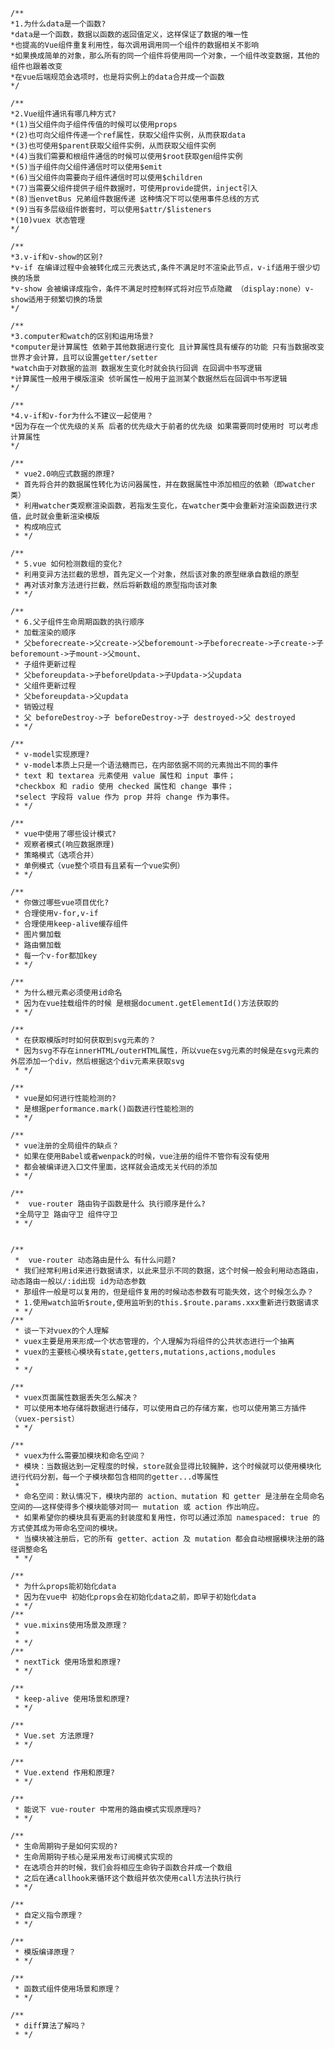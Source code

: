     /**
    *1.为什么data是一个函数?
    *data是一个函数，数据以函数的返回值定义，这样保证了数据的唯一性
    *也提高的Vue组件重复利用性，每次调用调用同一个组件的数据相关不影响
    *如果换成简单的对象，那么所有的同一个组件将使用同一个对象，一个组件改变数据，其他的组件也跟着改变
    *在vue后端规范会选项时，也是将实例上的data合并成一个函数
    */

    /**
    *2.Vue组件通讯有哪几种方式?
    *(1)当父组件向子组件传值的时候可以使用props
    *(2)也可向父组件传递一个ref属性，获取父组件实例，从而获取data
    *(3)也可使用$parent获取父组件实例，从而获取父组件实例
    *(4)当我们需要和根组件通信的时候可以使用$root获取gen组件实例
    *(5)当子组件向父组件通信时可以使用$emit
    *(6)当父组件向需要向子组件通信时可以使用$children
    *(7)当需要父组件提供子组件数据时，可使用provide提供，inject引入
    *(8)当envetBus 兄弟组件数据传递 这种情况下可以使用事件总线的方式
    *(9)当有多层级组件嵌套时，可以使用$attr/$listeners
    *(10)vuex 状态管理
    */

    /**
    *3.v-if和v-show的区别?
    *v-if 在编译过程中会被转化成三元表达式,条件不满足时不渲染此节点，v-if适用于很少切换的场景
    *v-show 会被编译成指令，条件不满足时控制样式将对应节点隐藏 （display:none）v-show适用于频繁切换的场景
    */

    /**
    *3.computer和watch的区别和运用场景?
    *computer是计算属性 依赖于其他数据进行变化 且计算属性具有缓存的功能 只有当数据改变世界才会计算，且可以设置getter/setter
    *watch由于对数据的监测 数据发生变化时就会执行回调 在回调中书写逻辑
    *计算属性一般用于模版渲染 侦听属性一般用于监测某个数据然后在回调中书写逻辑
    */

    /**
    *4.v-if和v-for为什么不建议一起使用？
    *因为存在一个优先级的关系 后者的优先级大于前者的优先级 如果需要同时使用时 可以考虑计算属性
    */

    /**
     * vue2.0响应式数据的原理?
     * 首先将合并的数据属性转化为访问器属性，并在数据属性中添加相应的依赖（即watcher类）
     * 利用watcher类观察渲染函数，若指发生变化，在watcher类中会重新对渲染函数进行求值，此时就会重新渲染模版
     * 构成响应式
     * */

    /**
     * 5.vue 如何检测数组的变化?
     * 利用变异方法拦截的思想，首先定义一个对象，然后该对象的原型继承自数组的原型
     * 再对该对象方法进行拦截，然后将新数组的原型指向该对象
     * */

    /**
     * 6.父子组件生命周期函数的执行顺序
     * 加载渲染的顺序
     * 父beforecreate->父create->父beforemount->子beforecreate->子create->子beforemount->子mount->父mount、
     * 子组件更新过程
     * 父beforeupdata->子beforeUpdata->子Updata->父updata
     * 父组件更新过程
     * 父beforeupdata->父updata
     * 销毁过程
     * 父 beforeDestroy->子 beforeDestroy->子 destroyed->父 destroyed
     * */

    /**
     * v-model实现原理?
     * v-model本质上只是一个语法糖而已，在内部依据不同的元素抛出不同的事件
     * text 和 textarea 元素使用 value 属性和 input 事件；
     *checkbox 和 radio 使用 checked 属性和 change 事件；
     *select 字段将 value 作为 prop 并将 change 作为事件。
     * */

    /**
     * vue中使用了哪些设计模式?
     * 观察者模式(响应数据原理)
     * 策略模式（选项合并）
     * 单例模式（vue整个项目有且紧有一个vue实例）
     * */

    /**
     * 你做过哪些vue项目优化?
     * 合理使用v-for,v-if
     * 合理使用keep-alive缓存组件
     * 图片懒加载
     * 路由懒加载
     * 每一个v-for都加key
     * */

    /**
     * 为什么根元素必须使用id命名
     * 因为在vue挂载组件的时候 是根据document.getElementId()方法获取的
     * */

    /**
     * 在获取模版时时如何获取到svg元素的？
     * 因为svg不存在innerHTML/outerHTML属性，所以vue在svg元素的时候是在svg元素的外层添加一个div，然后根据这个div元素来获取svg
     * */

    /**
     * vue是如何进行性能检测的?
     * 是根据performance.mark()函数进行性能检测的
     * */

    /**
     * vue注册的全局组件的缺点？
     * 如果在使用Babel或者wenpack的时候，vue注册的组件不管你有没有使用
     * 都会被编译进入口文件里面，这样就会造成无关代码的添加
     * */

    /**
     *  vue-router 路由钩子函数是什么 执行顺序是什么?
     *全局守卫 路由守卫 组件守卫
     * */


    /**
     *  vue-router 动态路由是什么 有什么问题?
     * 我们经常利用id来进行数据请求，以此来显示不同的数据，这个时候一般会利用动态路由，动态路由一般以/:id出现 id为动态参数
     * 那组件一般是可以复用的，但是组件复用的时候动态参数有可能失效，这个时候怎么办？
     * 1.使用watch监听$route,使用监听到的this.$route.params.xxx重新进行数据请求
     * */
    /**
     * 谈一下对vuex的个人理解
     * vuex主要是用来形成一个状态管理的，个人理解为将组件的公共状态进行一个抽离
     * vuex的主要核心模块有state,getters,mutations,actions,modules
     *
     * */

    /**
     * vuex页面属性数据丢失怎么解决？
     * 可以使用本地存储将数据进行储存，可以使用自己的存储方案，也可以使用第三方插件（vuex-persist）
     * */

    /**
     * vuex为什么需要加模块和命名空间？
     * 模块：当数据达到一定程度的时候，store就会显得比较臃肿，这个时候就可以使用模块化进行代码分割，每一个子模块都包含相同的getter...d等属性
     *
     * 命名空间：默认情况下，模块内部的 action、mutation 和 getter 是注册在全局命名空间的——这样使得多个模块能够对同一 mutation 或 action 作出响应。
     * 如果希望你的模块具有更高的封装度和复用性，你可以通过添加 namespaced: true 的方式使其成为带命名空间的模块。
     * 当模块被注册后，它的所有 getter、action 及 mutation 都会自动根据模块注册的路径调整命名
     * */

    /**
     * 为什么props能初始化data
     * 因为在vue中 初始化props会在初始化data之前，即早于初始化data
     * */  
    /**
     * vue.mixins使用场景及原理？
     *
     * */
    /**
     * nextTick 使用场景和原理?
     * */

    /**
     * keep-alive 使用场景和原理?
     * */

    /**
     * Vue.set 方法原理?
     * */

    /**
     * Vue.extend 作用和原理?
     * */

    /**
     * 能说下 vue-router 中常用的路由模式实现原理吗?
     * */

    /**
     * 生命周期钩子是如何实现的?
     * 生命周期钩子核心是采用发布订阅模式实现的
     * 在选项合并的时候，我们会将相应生命钩子函数合并成一个数组
     * 之后在通callhook来循环这个数组并依次使用call方法执行执行
     * */ 

    /**
     * 自定义指令原理？
     * */

    /**
     * 模版编译原理？
     * */

    /**
     * 函数式组件使用场景和原理？
     * */

    /**
     * diff算法了解吗？
     * */